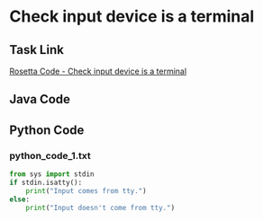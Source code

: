 # Check input device is a terminal

## Task Link
[Rosetta Code - Check input device is a terminal](https://rosettacode.org/wiki/Check_input_device_is_a_terminal)

## Java Code
## Python Code
### python_code_1.txt
```python
from sys import stdin
if stdin.isatty():
    print("Input comes from tty.")
else:
    print("Input doesn't come from tty.")

```

